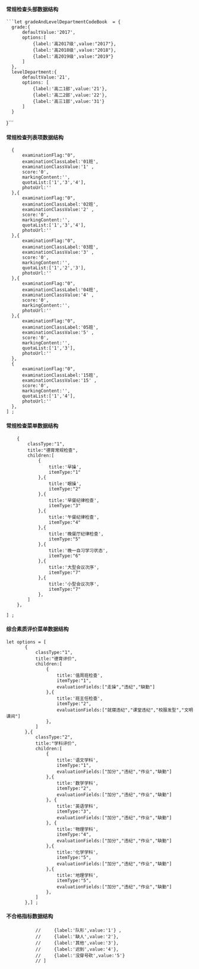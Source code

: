 #### 常规检查头部数据结构
    ```let gradeAndLevelDepartmentCodeBook  = {
      grade:{
          defaultValue:'2017',
          options:[
              {label:'高2017级',value:"2017"},
              {label:'高2018级',value:"2018"},
              {label:'高2019级',value:"2019"}
          ]
      },
      levelDepartment:{
          defaultValue:'21',
          options: [
              {label:'高二1部',value:'21'},
              {label:'高二2部',value:'22'},
              {label:'高三1部',value:'31'}
          ]
      }
  }```
  
#### 常规检查列表项数据结构
  ```let options = [
    {
        examinationFlag:"0",
        examinationClassLabel:'01班',
        examinationClassValue:'1' ,
        score:'0',
        markingContent:'',
        quotaList:['1','3','4'],
        photoUrl:''
    },{
        examinationFlag:"0",
        examinationClassLabel:'02班',
        examinationClassValue:'2' ,
        score:'0',
        markingContent:'',
        quotaList:['1','3','4'],
        photoUrl:''
    },{
        examinationFlag:"0",
        examinationClassLabel:'03班',
        examinationClassValue:'3' ,
        score:'0',
        markingContent:'',
        quotaList:['1','2','3'],
        photoUrl:''
    },{
        examinationFlag:"0",
        examinationClassLabel:'04班',
        examinationClassValue:'4' ,
        score:'0',
        markingContent:'',
        photoUrl:''
    },{
        examinationFlag:"0",
        examinationClassLabel:'05班',
        examinationClassValue:'5' ,
        score:'0',
        markingContent:'',
        quotaList:['1','3'],
        photoUrl:''
    },
    {
        examinationFlag:"0",
        examinationClassLabel:'15班',
        examinationClassValue:'15' ,
        score:'0',
        markingContent:'',
        quotaList:['1','4'],
        photoUrl:''
    },
] ;
```

#### 常规检查菜单数据结构

```let options = [
    {
        classType:"1",
        title:"德育常规检查",
        children:[
            {
                title:'早操',
                itemType:"1"
            },{
                title:'眼操',
                itemType:"2"
            },{
                title:'早餐纪律检查',
                itemType:"3"
            },{
                title:'午餐纪律检查',
                itemType:"4"
            },{
                title:'晚餐厅纪律检查',
                itemType:"5"
            },{
                title:'晚一自习学习状态',
                itemType:"6"
            },{
                title:'大型会议次序',
                itemType:"7"
            },{
                title:'小型会议次序',
                itemType:"7"
            },
        ]
    },

] ;
```

#### 综合素质评价菜单数据结构
```angular2
let options = [
       {
           classType:"1",
           title:"德育评价",
           children:[
               {
                   title:'值周班检查',
                   itemType:"1",
                   evaluationFields:["走操","违纪","缺勤"]
               },{
                   title:'班主任检查',
                   itemType:"2",
                   evaluationFields:["就寝违纪","课堂违纪","校服发型","文明课间"]
               },
           ]
       },{
           classType:"2",
           title:"学科评价",
           children:[
               {
                   title:'语文学科',
                   itemType:"1",
                   evaluationFields:["加分","违纪","作业","缺勤"]
               },{
                   title:'数学学科',
                   itemType:"2",
                   evaluationFields:["加分","违纪","作业","缺勤"]
               }, {
                   title:'英语学科',
                   itemType:"3",
                   evaluationFields:["加分","违纪","作业","缺勤"]
               }, {
                   title:'物理学科',
                   itemType:"4",
                   evaluationFields:["加分","违纪","作业","缺勤"]
               },{
                   title:'化学学科',
                   itemType:"5",
                   evaluationFields:["加分","违纪","作业","缺勤"]
               },{
                   title:'地理学科',
                   itemType:"5",
                   evaluationFields:["加分","违纪","作业","缺勤"]
               },
           ]
       },] ;
```
#### 不合格指标数据结构

``` // quotaOptions: [
           //     {label:'队形',value:'1'} ,
           //     {label:'缺人',value:'2'},
           //     {label:'其他',value:'3'},
           //     {label:'迟到',value:'4'},
           //     {label:'没穿号砍',value:'5'}
           // ]
```







